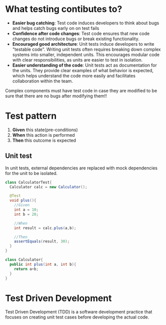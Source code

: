 # What testing contibutes to?
- **Easier bug catching**: Test code induces developers to think about bugs and helps catch bugs early on on test fails
- **Confidence after code changes**: Test code ensures that new code changes do not introduce bugs or break existing functionality.
- **Encouraged good architecture**: Unit tests induce developers to write "testable code". Writing unit tests often requires breaking down complex systems into smaller, independent units. This encourages modular code with clear responsibilities, as units are easier to test in isolation.
- **Easier understanding of the code**: Unit tests act as documentation for the units. They provide clear examples of what behavior is expected, which helps understand the code more easily and facilitates collaboration within the team.

Complex components must have test code in case they are modified to be sure that there are no bugs after modifying them!!

# Test pattern
1. **Given** this state(pre-conditions)
2. **When** this action is performed
3. **Then** this outcome is expected

## Unit test
In unit tests, external dependencies are replaced with mock dependencies for the unit to be isolated.

~~~java
class CalculatorTest{
  Calculator calc = new Calculator();

  @Test
  void plus(){
    //Given
    int a = 10;
    int b = 20;

    //When
    int result = calc.plus(a,b);

    //Then
    assertEquals(result, 30);
  }
}

class Calculator{
  public int plus(int a, int b){
    return a+b;
  }
}
~~~

# Test Driven Development
Test Driven Development (TDD) is a software development practice that focuses on creating unit test cases before developing the actual code.
